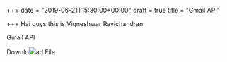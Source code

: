 +++
date = "2019-06-21T15:30:00+00:00"
draft = true
title = "Gmail API"

+++
Hai guys this is Vigneshwar Ravichandran

Gmail API

Downlo![](/uploads/calendar_api_error.png)ad File